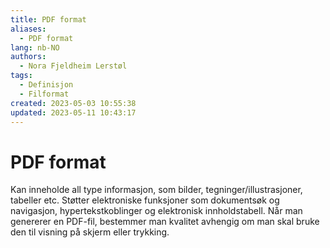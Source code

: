 ```yaml
---
title: PDF format
aliases: 
  - PDF format
lang: nb-NO
authors:
  - Nora Fjeldheim Lerstøl
tags:
  - Definisjon
  - Filformat
created: 2023-05-03 10:55:38
updated: 2023-05-11 10:43:17
---
```

# PDF format
Kan inneholde all type informasjon, som bilder, tegninger/illustrasjoner, tabeller etc. Støtter elektroniske funksjoner som dokumentsøk og navigasjon, hypertekstkoblinger og elektronisk innholdstabell. Når man genererer en PDF-fil, bestemmer man kvalitet avhengig om man skal bruke den til visning på skjerm eller trykking.
